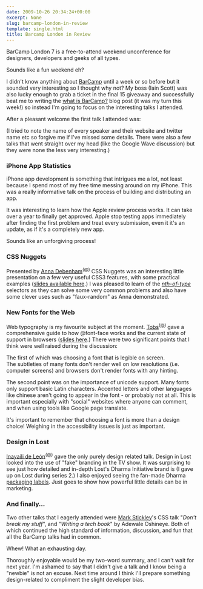 ```yaml
---
date: 2009-10-26 20:34:24+00:00
excerpt: None
slug: barcamp-london-in-review
template: single.html
title: Barcamp London in Review
---
```


BarCamp London 7 is a free-to-attend weekend unconference for designers, developers and geeks of all types.

Sounds like a fun weekend eh?

I didn't know anything about [BarCamp](http://www.barcamplondon.org) until a week or so before but it sounded very interesting so I thought why not? My boss (Iain Scott) was also lucky enough to grab a ticket in the final 15 giveaway and successfully beat me to writing the [what is BarCamp?](http://basecreative.eu/news.html?article=60#article_60) blog post (it was my turn this week!) so instead I'm going to focus on the interesting talks I attended.

After a pleasant welcome the first talk I attended was:

<p class="p--small">(I tried to note the name of every speaker and their website and twitter name etc so forgive me if I've missed some details. There were also a few talks that went straight over my head (like the Google Wave discussion) but they were none the less very interesting.)</p>




### iPhone App Statistics


iPhone app development is something that intrigues me a lot, not least because I spend most of my free time messing around on my iPhone. This was a really informative talk on the process of building and distributing an app.

It was interesting to learn how the Apple review process works. It can take over a year to finally get approved. Apple stop testing apps immediately after finding the first problem and treat every submission, even it it's an update, as if it's a completely new app.

Sounds like an unforgiving process!


### CSS Nuggets


Presented by [Anna Debenham](http://maban.co.uk)<sup>([@](http://www.twitter.com/anna_debenham/))</sup> CSS Nuggets was an interesting little presentation on a few very useful CSS3 features, with some practical examples ([slides available here](http://maban.co.uk/index.php/2009/10/26/css-nuggets/).) I was pleased to learn of the _[nth-of-type](http://www.w3.org/TR/css3-selectors/#structural-pseudos)_ selectors as they can solve some very common problems and also have some clever uses such as "faux-random" as Anna demonstrated.


### New Fonts for the Web


Web typography is my favourite subject at the moment. [Tobs](http://www.mindgarden.de/)<sup>([@](http://www.twitter.com/tobestobs)) </sup> gave a comprehensive guide to how @font-face works and the current state of support in browsers ([slides here](http://www.mindgarden.de/new-fonts-for-the-web-my-barcamp-presentation-about-font-face).) There were two significant points that I think were well raised during the discussion:

The first of which was choosing a font that is legible on screen. The subtleties of many fonts don't render well on low resolutions (i.e. computer screens) and browsers don't render fonts with any hinting.

The second point was on the importance of unicode support. Many fonts only support basic Latin characters. Accented letters and other languages like chinese aren't going to appear in the font - or probably not at all. This is important especially with "social" websites where anyone can comment, and when using tools like Google page translate.

It's important to remember that choosing a font is more than a design choice! Weighing in the accessibility issues is just as important.


### Design in Lost


[Inayaili de León](http://yaili.com)<sup>([@](http://twitter.com/yaili))</sup> gave the only purely design related talk. Design in Lost looked into the use of "fake" branding in the TV show. It was surprising to see just how detailed and in-depth Lost's Dharma Initiative brand is (I gave up on Lost during series 2.) I also enjoyed seeing the fan-made Dharma [packaging labels](http://maxpictures.com/weblog/2007/04/10/lost-labels-for-your-dharma-initiative-needs/). Just goes to show how powerful little details can be in marketing.


### And finally...


Two other talks that I eagerly attended were [Mark Stickley](http://twitter.com/markstickley/)'s CSS talk "_Don't break my stuff_", and "_Writing a tech book_" by Adewale Oshineye. Both of which continued the high standard of information, discussion, and fun that all the BarCamp talks had in common.

Whew! What an exhausting day.

Thoroughly enjoyable would be my two-word summary, and I can't wait for next year. I'm ashamed to say that I didn't give a talk and I know being a "newbie" is not an excuse. Next time around I think I'll prepare something design-related to compliment the slight developer bias.
